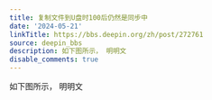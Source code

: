 ```yaml
---
title: 复制文件到U盘时100后仍然是同步中
date: '2024-05-21'
linkTitle: https://bbs.deepin.org/zh/post/272761
source: deepin_bbs
description: 如下图所示， 明明文
disable_comments: true
---
```

如下图所示， 明明文
